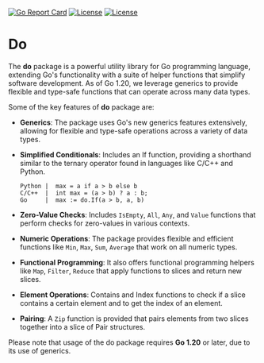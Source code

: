 [![Go Report Card](https://goreportcard.com/badge/github.com/goloop/do)](https://goreportcard.com/report/github.com/goloop/do) [![License](https://img.shields.io/badge/godoc-A+-brightgreen)](https://godoc.org/github.com/goloop/do) [![License](https://img.shields.io/badge/license-MIT-brightgreen)](https://github.com/goloop/do/blob/master/LICENSE)

# Do

The **do** package is a powerful utility library for Go programming language, extending Go's functionality with a suite of helper functions that simplify software development. As of Go 1.20, we leverage generics to provide flexible and type-safe functions that can operate across many data types.

Some of the key features of **do** package are:

 - **Generics**: The package uses Go's new generics features extensively, allowing for flexible and type-safe operations across a variety of data types.

 - **Simplified Conditionals**: Includes an If function, providing a shorthand similar to the ternary operator found in languages like C/C++ and Python.
   ```
   Python |  max = a if a > b else b
   C/C++  |  int max = (a > b) ? a : b;
   Go     |  max := do.If(a > b, a, b)
   ```

 - **Zero-Value Checks**: Includes `IsEmpty`, `All`, `Any`, and `Value` functions that perform checks for zero-values in various contexts.

 - **Numeric Operations**: The package provides flexible and efficient functions like `Min`, `Max`, `Sum`, `Average` that work on all numeric types.

 - **Functional Programming**: It also offers functional programming helpers like `Map`, `Filter`, `Reduce` that apply functions to slices and return new slices.

 - **Element Operations**: Contains and Index functions to check if a slice contains a certain element and to get the index of an element.

 - **Pairing**: A `Zip` function is provided that pairs elements from two slices together into a slice of Pair structures.

Please note that usage of the do package requires **Go 1.20** or later, due to its use of generics.
